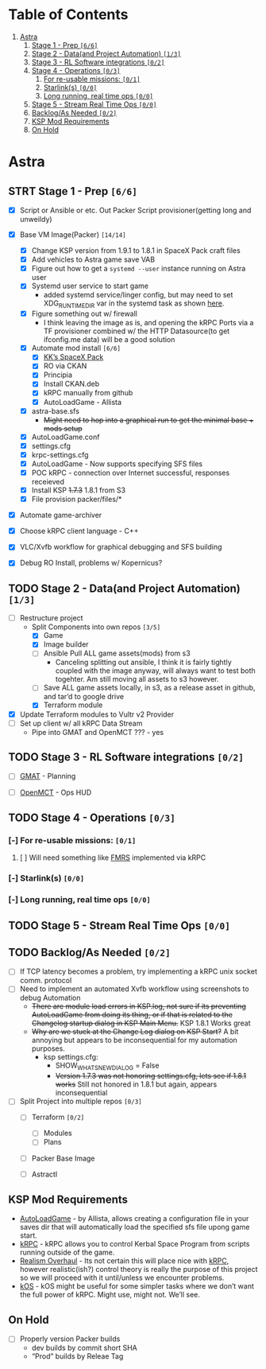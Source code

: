 
# Table of Contents

1.  [Astra](#org5a647b4)
    1.  [Stage 1 - Prep <code>[6/6]</code>](#org7123677)
    2.  [Stage 2 - Data(and Project Automation) <code>[1/3]</code>](#org8e02ba9)
    3.  [Stage 3 - RL Software integrations <code>[0/2]</code>](#org4f0c7e0)
    4.  [Stage 4 - Operations <code>[0/3]</code>](#orgdfccb03)
        1.  [For re-usable missions: <code>[0/1]</code>](#org1a029bc)
        2.  [Starlink(s) <code>[0/0]</code>](#orgde1d395)
        3.  [Long running, real time ops <code>[0/0]</code>](#org9811ea2)
    5.  [Stage 5 - Stream Real Time Ops <code>[0/0]</code>](#org6e29fae)
    6.  [Backlog/As Needed <code>[0/2]</code>](#org5b5aa2a)
    7.  [KSP Mod Requirements](#orgcb91a88)
    8.  [On Hold](#org2820c95)



<a id="org5a647b4"></a>

# Astra


<a id="org7123677"></a>

## STRT Stage 1 - Prep <code>[6/6]</code>

-   [X] Script or Ansible or etc. Out Packer Script provisioner(getting long and unweildy)
-   [X] Base VM Image(Packer) <code>[14/14]</code>
    -   [X] Change KSP version from 1.9.1 to 1.8.1 in SpaceX Pack craft files
    -   [X] Add vehicles to Astra game save VAB
    -   [X] Figure out how to get a `systemd --user` instance running on Astra user
    -   [X] Systemd user service to start game
        -   added systemd service/linger config, but may need to set XDG<sub>RUNTIME</sub><sub>DIR</sub> var in the systemd task as shown [here](https://gist.github.com/carlwgeorge/dbe186ce7562843932ebd03ccccd1a6d).
    -   [X] Figure something out w/ firewall
        -   I think leaving the image as is, and opening the kRPC Ports via a TF provisioner combined w/ the HTTP Datasource(to get ifconfig.me data) will be a good solution
    -   [X] Automate mod install <code>[6/6]</code>
        -   [X] [KK&rsquo;s SpaceX Pack](https://forum.kerbalspaceprogram.com/index.php?/topic/193933-110-kks-spacex-pack-july-06-2020/)
        -   [X] RO via CKAN
        -   [X] Principia
        -   [X] Install CKAN.deb
        -   [X] kRPC manually from github
        -   [X] AutoLoadGame - Allista
    -   [X] astra-base.sfs
        -   <del>Might need to hop into a graphical run to get the minimal base + mods setup</del>
    -   [X] AutoLoadGame.conf
    -   [X] settings.cfg
    -   [X] krpc-settings.cfg
    -   [X] AutoLoadGame - Now supports specifying SFS files
    -   [X] POC kRPC - connection over Internet successful, responses receieved
    -   [X] Install KSP <del>1.7.3</del> 1.8.1 from S3
    -   [X] File provision packer/files/\*
-   [X] Automate game-archiver
-   [X] Choose kRPC client language - C++
-   [X] VLC/Xvfb workflow for graphical debugging and SFS building
-   [X] Debug RO Install, problems w/ Kopernicus?


<a id="org8e02ba9"></a>

## TODO Stage 2 - Data(and Project Automation) <code>[1/3]</code>

-   [ ] Restructure project
    -   Split Components into own repos <code>[3/5]</code>
        -   [X] Game
        -   [X] Image builder
        -   [ ] Ansible Pull ALL game assets(mods) from s3
            -   Canceling splitting out ansible, I think it is fairly tightly coupled with the image anyway, will always want to test both togehter. Am still moving all assets to s3 however.
        -   [ ] Save ALL game assets locally, in s3, as a release asset in github, and tar&rsquo;d to google drive
        -   [X] Terraform module
-   [X] Update Terraform modules to Vultr v2 Provider
-   [ ] Set up client w/ all kRPC Data Stream
    -   Pipe into GMAT and OpenMCT ??? - yes


<a id="org4f0c7e0"></a>

## TODO Stage 3 - RL Software integrations <code>[0/2]</code>

-   [ ] [GMAT](https://opensource.gsfc.nasa.gov/projects/GMAT/index.php) - Planning
-   [ ] [OpenMCT](https://github.com/nasa/openmct) - Ops HUD


<a id="orgdfccb03"></a>

## TODO Stage 4 - Operations <code>[0/3]</code>


<a id="org1a029bc"></a>

### [-] For re-usable missions: <code>[0/1]</code>

1.  [ ] Will need something like [FMRS](https://forum.kerbalspaceprogram.com/index.php?/topic/157214-19x-flight-manager-for-reusable-stages-fmrs-now-with-recoverycontroller-integration/) implemented via kRPC


<a id="orgde1d395"></a>

### [-] Starlink(s) <code>[0/0]</code>


<a id="org9811ea2"></a>

### [-] Long running, real time ops <code>[0/0]</code>


<a id="org6e29fae"></a>

## TODO Stage 5 - Stream Real Time Ops <code>[0/0]</code>


<a id="org5b5aa2a"></a>

## TODO Backlog/As Needed <code>[0/2]</code>

-   [ ] If TCP latency becomes a problem, try implementing a kRPC unix socket comm. protocol
-   [ ] Need to implement an automated Xvfb workflow using screenshots to debug Automation
    -   <del>There are module load errors in KSP.log, not sure if its preventing AutoLoadGame from doing its thing, or if that is related to the Changelog startup dialog in KSP Main Menu.</del> KSP 1.8.1 Works great
    -   <del>Why are we stuck at the Change Log dialog on KSP Start?</del> A bit annoying but appears to be inconsequential for my automation purposes.
        -   ksp settings.cfg:
            -   SHOW<sub>WHATSNEW</sub><sub>DIALOG</sub> = False
            -   <del>Version 1.7.3 was not honoring settings.cfg, lets see if 1.8.1 works</del> Still not honored in 1.8.1 but again, appears inconsequential
-   [ ] Split Project into multiple repos <code>[0/3]</code>
    -   [ ] Terraform <code>[0/2]</code>
        -   [ ] Modules
        -   [ ] Plans
    -   [ ] Packer Base Image
    -   [ ] Astractl


<a id="orgcb91a88"></a>

## KSP Mod Requirements

-   [AutoLoadGame](https://github.com/allista/AutoLoadGame) - by Allista, allows creating a configuration file in your saves dir that will automatically load the specified sfs file upong game start.
-   [kRPC](https://krpc.github.io/krpc/) - kRPC allows you to control Kerbal Space Program from scripts running outside of the game.
-   [Realism Overhaul](https://github.com/KSP-RO/RealismOverhaul/wiki) - Its not certain this will place nice with [kRPC](https://krpc.github.io/krpc/), however realistic(ish?) control theory is really the purpose of this project so we will proceed with it until/unless we encounter problems.
-   [kOS](https://ksp-kos.github.io/KOS/) - kOS might be useful for some simpler tasks where we don&rsquo;t want the full power of kRPC. Might use, might not. We&rsquo;ll see.


<a id="org2820c95"></a>

## On Hold

-   [ ] Properly version Packer builds
    -   dev builds by commit short SHA
    -   &ldquo;Prod&rdquo; builds by Releae Tag

